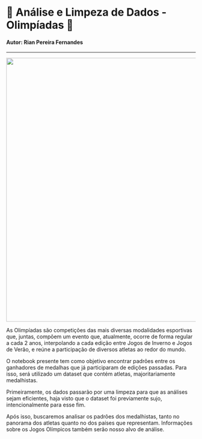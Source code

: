 # 🏅 **Análise e Limpeza de Dados - Olimpíadas** 🏅
#### Autor: Rian Pereira Fernandes 
---
<div align = "center">
<img src = "https://user-images.githubusercontent.com/88168427/134500216-859a0228-13b8-46f5-ae3b-643b2cd82dd3.jpg" width = "700px" />
<div align = "left">
  
As Olimpíadas são competições das mais diversas modalidades esportivas que, juntas, compõem um evento que, atualmente, ocorre de forma regular a cada 2 anos, interpolando a cada edição entre Jogos de Inverno e Jogos de Verão, e reúne a participação de diversos atletas ao redor do mundo.

O notebook presente tem como objetivo encontrar padrões entre os ganhadores de medalhas que já participaram de edições passadas. Para isso, será utilizado um dataset que contém atletas, majoritariamente medalhistas.

Primeiramente, os dados passarão por uma limpeza para que as análises sejam eficientes, haja visto que o dataset foi previamente sujo, intencionalmente para esse fim. 

Após isso, buscaremos analisar os padrões dos medalhistas, tanto no panorama dos atletas quanto no dos países que representam. Informações sobre os Jogos Olímpicos também serão nosso alvo de análise.
